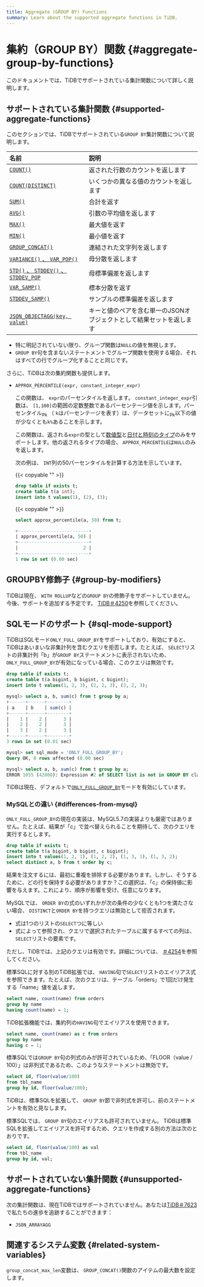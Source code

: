 ```yaml
---
title: Aggregate (GROUP BY) Functions
summary: Learn about the supported aggregate functions in TiDB.
---
```


# 集約（GROUP BY）関数 {#aggregate-group-by-functions}

このドキュメントでは、TiDBでサポートされている集計関数について詳しく説明します。

## サポートされている集計関数 {#supported-aggregate-functions}

このセクションでは、TiDBでサポートされている`GROUP BY`集計関数について説明します。

| 名前                                                                                                                                         | 説明                                   |
| :----------------------------------------------------------------------------------------------------------------------------------------- | :----------------------------------- |
| [`COUNT()`](https://dev.mysql.com/doc/refman/5.7/en/aggregate-functions.html#function_count)                                               | 返された行数のカウントを返します                     |
| [`COUNT(DISTINCT)`](https://dev.mysql.com/doc/refman/5.7/en/aggregate-functions.html#function_count-distinct)                              | いくつかの異なる値のカウントを返します                  |
| [`SUM()`](https://dev.mysql.com/doc/refman/5.7/en/aggregate-functions.html#function_sum)                                                   | 合計を返す                                |
| [`AVG()`](https://dev.mysql.com/doc/refman/5.7/en/aggregate-functions.html#function_avg)                                                   | 引数の平均値を返します                          |
| [`MAX()`](https://dev.mysql.com/doc/refman/5.7/en/aggregate-functions.html#function_max)                                                   | 最大値を返す                               |
| [`MIN()`](https://dev.mysql.com/doc/refman/5.7/en/aggregate-functions.html#function_min)                                                   | 最小値を返す                               |
| [`GROUP_CONCAT()`](https://dev.mysql.com/doc/refman/5.7/en/aggregate-functions.html#function_group-concat)                                 | 連結された文字列を返します                        |
| [`VARIANCE()` 、 <code>VAR_POP()</code>](https://dev.mysql.com/doc/refman/5.7/en/aggregate-functions.html#function_var-pop)                 | 母分散を返します                             |
| [`STD()` 、 <code>STDDEV()</code> 、 <code>STDDEV_POP</code>](https://dev.mysql.com/doc/refman/5.7/en/aggregate-functions.html#function_std) | 母標準偏差を返します                           |
| [`VAR_SAMP()`](https://dev.mysql.com/doc/refman/5.7/en/aggregate-functions.html#function_var-samp)                                         | 標本分散を返す                              |
| [`STDDEV_SAMP()`](https://dev.mysql.com/doc/refman/5.7/en/aggregate-functions.html#function_stddev-samp)                                   | サンプルの標準偏差を返します                       |
| [`JSON_OBJECTAGG(key, value)`](https://dev.mysql.com/doc/refman/5.7/en/aggregate-functions.html#function_json-objectagg)                   | キーと値のペアを含む単一のJSONオブジェクトとして結果セットを返します |

-   特に明記されていない限り、グループ関数は`NULL`の値を無視します。
-   `GROUP BY`句を含まないステートメントでグループ関数を使用する場合、それはすべての行でグループ化することと同じです。

さらに、TiDBは次の集約関数も提供します。

-   `APPROX_PERCENTILE(expr, constant_integer_expr)`

    この関数は、 `expr`のパーセンタイルを返します。 `constant_integer_expr`引数は、 `[1,100]`の範囲の定数整数であるパーセンテージ値を示します。パーセンタイル<sub>Pk</sub> （ `k`はパーセンテージを表す）は、データセットに<sub>Pk</sub>以下の値が少なくとも`k%`あることを示します。

    この関数は、返される`expr`の型として[数値型](/data-type-numeric.md)と[日付と時刻のタイプ](/data-type-date-and-time.md)のみをサポートします。他の返されるタイプの場合、 `APPROX_PERCENTILE`は`NULL`のみを返します。

    次の例は、 `INT`列の50パーセンタイルを計算する方法を示しています。

    {{< copyable "" >}}

    ```sql
    drop table if exists t;
    create table t(a int);
    insert into t values(1), (2), (3);
    ```

    {{< copyable "" >}}

    ```sql
    select approx_percentile(a, 50) from t;
    ```

    ```sql
    +--------------------------+
    | approx_percentile(a, 50) |
    +--------------------------+
    |                        2 |
    +--------------------------+
    1 row in set (0.00 sec)
    ```

## GROUPBY修飾子 {#group-by-modifiers}

TiDBは現在、 `WITH ROLLUP`などの`GROUP BY`の修飾子をサポートしていません。今後、サポートを追加する予定です。 [TiDB＃4250](https://github.com/pingcap/tidb/issues/4250)を参照してください。

## SQLモードのサポート {#sql-mode-support}

TiDBはSQLモード`ONLY_FULL_GROUP_BY`をサポートしており、有効にすると、TiDBはあいまいな非集計列を含むクエリを拒否します。たとえば、 `SELECT`リストの非集計列「b」が`GROUP BY`ステートメントに表示されないため、 `ONLY_FULL_GROUP_BY`が有効になっている場合、このクエリは無効です。

```sql
drop table if exists t;
create table t(a bigint, b bigint, c bigint);
insert into t values(1, 2, 3), (2, 2, 3), (3, 2, 3);

mysql> select a, b, sum(c) from t group by a;
+------+------+--------+
| a    | b    | sum(c) |
+------+------+--------+
|    1 |    2 |      3 |
|    2 |    2 |      3 |
|    3 |    2 |      3 |
+------+------+--------+
3 rows in set (0.01 sec)

mysql> set sql_mode = 'ONLY_FULL_GROUP_BY';
Query OK, 0 rows affected (0.00 sec)

mysql> select a, b, sum(c) from t group by a;
ERROR 1055 (42000): Expression #2 of SELECT list is not in GROUP BY clause and contains nonaggregated column 'b' which is not functionally dependent on columns in GROUP BY clause; this is incompatible with sql_mode=only_full_group_by
```

TiDBは現在、デフォルトで[`ONLY_FULL_GROUP_BY`](/mysql-compatibility.md#default-differences)モードを有効にしています。

### MySQLとの違い {#differences-from-mysql}

`ONLY_FULL_GROUP_BY`の現在の実装は、MySQL5.7の実装よりも厳密ではありません。たとえば、結果が「c」で並べ替えられることを期待して、次のクエリを実行するとします。

```sql
drop table if exists t;
create table t(a bigint, b bigint, c bigint);
insert into t values(1, 2, 1), (1, 2, 2), (1, 3, 1), (1, 3, 2);
select distinct a, b from t order by c;
```

結果を注文するには、最初に重複を排除する必要があります。しかし、そうするために、どの行を保持する必要がありますか？この選択は、「c」の保持値に影響を与えます。これにより、順序が影響を受け、任意になります。

MySQLでは、 `ORDER BY`の式のいずれかが次の条件の少なくとも1つを満たさない場合、 `DISTINCT`と`ORDER BY`を持つクエリは無効として拒否されます。

-   式は1つのリストの`SELECT`つに等しい
-   式によって参照され、クエリで選択されたテーブルに属するすべての列は、 `SELECT`リストの要素です。

ただし、TiDBでは、上記のクエリは有効です。詳細については、 [＃4254](https://github.com/pingcap/tidb/issues/4254)を参照してください。

標準SQLに対する別のTiDB拡張では、 `HAVING`句で`SELECT`リストのエイリアス式を参照できます。たとえば、次のクエリは、テーブル「orders」で1回だけ発生する「name」値を返します。

```sql
select name, count(name) from orders
group by name
having count(name) = 1;
```

TiDB拡張機能では、集約列の`HAVING`句でエイリアスを使用できます。

```sql
select name, count(name) as c from orders
group by name
having c = 1;
```

標準SQLでは`GROUP BY`句の列式のみが許可されているため、「FLOOR（value / 100）」は非列式であるため、このようなステートメントは無効です。

```sql
select id, floor(value/100)
from tbl_name
group by id, floor(value/100);
```

TiDBは、標準SQLを拡張して、 `GROUP BY`節で非列式を許可し、前のステートメントを有効と見なします。

標準SQLでは、 `GROUP BY`句のエイリアスも許可されていません。 TiDBは標準SQLを拡張してエイリアスを許可するため、クエリを作成する別の方法は次のとおりです。

```sql
select id, floor(value/100) as val
from tbl_name
group by id, val;
```

## サポートされていない集計関数 {#unsupported-aggregate-functions}

次の集計関数は、現在TiDBではサポートされていません。あなたは[TiDB＃7623](https://github.com/pingcap/tidb/issues/7623)で私たちの進歩を追跡することができます：

-   `JSON_ARRAYAGG`

## 関連するシステム変数 {#related-system-variables}

`group_concat_max_len`変数は、 `GROUP_CONCAT()`関数のアイテムの最大数を設定します。
